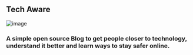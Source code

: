 ## Tech Aware

![image](https://www.linkpicture.com/q/tech-rounded.png)

### A simple open source Blog to get people closer to technology, understand it better and learn ways to stay safer online.
